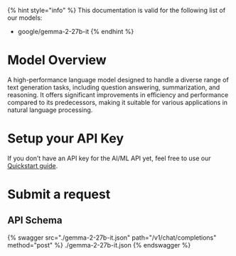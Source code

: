 [#references:start]: <> ({ "template": "openapi" })
{% hint style="info" %}
This documentation is valid for the following list of our models:
* google/gemma-2-27b-it
{% endhint %}

# Model Overview
A high-performance language model designed to handle a diverse range of text generation tasks, including question answering, summarization, and reasoning. It offers significant improvements in efficiency and 
performance compared to its predecessors, making it suitable for various applications in natural language processing.

# Setup your API Key
If you don’t have an API key for the AI/ML API yet, feel free to use our [Quickstart guide](https://docs.aimlapi.com/quickstart/setting-up).

# Submit a request
## API Schema
{% swagger src="./gemma-2-27b-it.json" path="/v1/chat/completions" method="post" %}
./gemma-2-27b-it.json
{% endswagger %}


[#references:end]: <> ({})